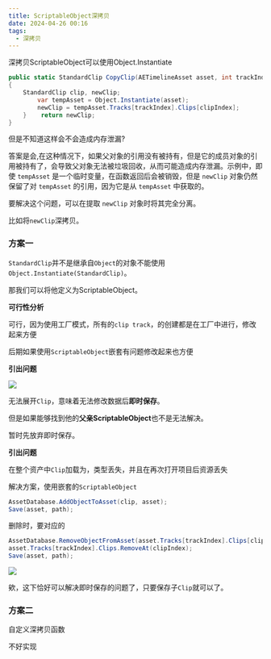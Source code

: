 ```yaml
---
title: ScriptableObject深拷贝
date: 2024-04-26 00:16
tags:
  - 深拷贝
---
```

深拷贝ScriptableObject可以使用Object.Instantiate

```csharp
public static StandardClip CopyClip(AETimelineAsset asset, int trackIndex, int clipIndex)  
{  
    StandardClip clip, newClip;  
        var tempAsset = Object.Instantiate(asset);  
        newClip = tempAsset.Tracks[trackIndex].Clips[clipIndex];  
    }    return newClip;  
}
```

但是不知道这样会不会造成内存泄漏?

答案是会,在这种情况下，如果父对象的引用没有被持有，但是它的成员对象的引用被持有了，会导致父对象无法被垃圾回收，从而可能造成内存泄漏。示例中，即使 `tempAsset` 是一个临时变量，在函数返回后会被销毁，但是 `newClip` 对象仍然保留了对 `tempAsset` 的引用，因为它是从 `tempAsset` 中获取的。

要解决这个问题，可以在提取 `newClip` 对象时将其完全分离。

比如将`newClip`深拷贝。

### 方案一

`StandardClip`并不是继承自`Object`的对象不能使用`Object.Instantiate(StandardClip)`。

那我们可以将他定义为ScriptableObject。

**可行性分析**

可行，因为使用工厂模式，所有的`clip track`，的创建都是在工厂中进行，修改起来方便

后期如果使用`ScriptableObject`嵌套有问题修改起来也方便

**引出问题**

![](images/posts/Pasted%20image%2020240426005653.png)

无法展开`Clip`，意味着无法修改数据后**即时保存**。

但是如果能够找到他的**父亲ScriptableObject**也不是无法解决。

暂时先放弃即时保存。

**引出问题**

在整个资产中`Clip`加载为，类型丢失，并且在再次打开项目后资源丢失

解决方案，使用嵌套的`ScriptableObject`

```csharp
AssetDatabase.AddObjectToAsset(clip, asset);  
Save(asset, path);
```

删除时，要对应的

```csharp
AssetDatabase.RemoveObjectFromAsset(asset.Tracks[trackIndex].Clips[clipIndex]);  
asset.Tracks[trackIndex].Clips.RemoveAt(clipIndex);  
Save(asset, path);
```

![](images/posts/Pasted%20image%2020240426011648.png)

欸，这下恰好可以解决即时保存的问题了，只要保存子`Clip`就可以了。
### 方案二

自定义深拷贝函数

不好实现



